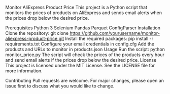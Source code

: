Monitor AliExpress Product Price
This project is a Python script that monitors the prices of products on AliExpress and sends email alerts when the prices drop below the desired price.

Prerequisites
Python 3
Selenium
Pandas
Parquet
ConfigParser
Installation
Clone the repository: git clone https://github.com/yourusername/monitor-aliexpress-product-price.git
Install the required packages: pip install -r requirements.txt
Configure your email credentials in config.cfg
Add the products and URLs to monitor in products.json
Usage
Run the script: python monitor_price.py
The script will check the prices of the products every hour and send email alerts if the prices drop below the desired price.
License
This project is licensed under the MIT License. See the LICENSE file for more information.

Contributing
Pull requests are welcome. For major changes, please open an issue first to discuss what you would like to change.